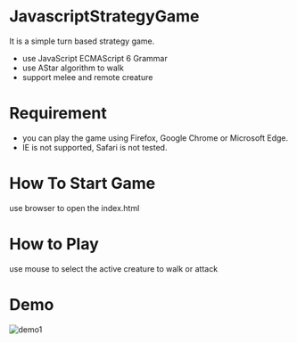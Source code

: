 # JavascriptStrategyGame
It is a simple turn based strategy game.

* use JavaScript ECMAScript 6 Grammar
* use AStar algorithm to walk
* support melee and remote creature

# Requirement
* you can play the game using Firefox, Google Chrome or Microsoft Edge.
* IE is not supported, Safari is not tested.

# How To Start Game
use browser to open the index.html

# How to Play
use mouse to select the active creature to walk or attack 

# Demo
![demo1](https://raw.githubusercontent.com/marblexu/JavascriptStrategyGame/master/demo/demo1.png)
